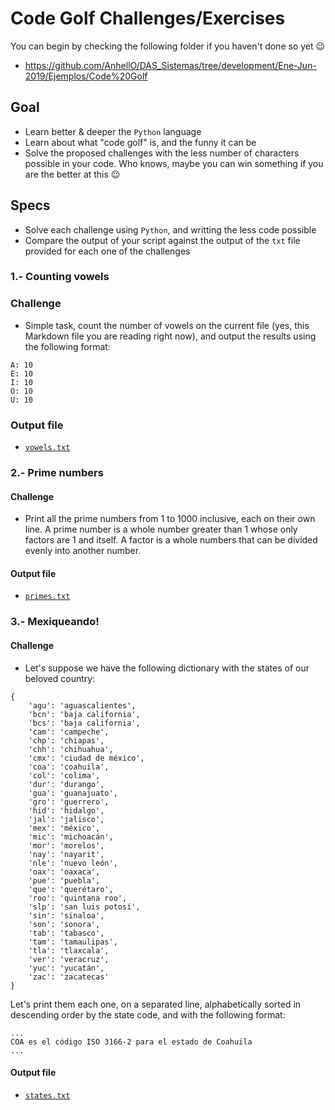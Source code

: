 # Code Golf Challenges/Exercises

You can begin by checking the following folder if you haven't done so yet :wink:
* https://github.com/AnhellO/DAS_Sistemas/tree/development/Ene-Jun-2019/Ejemplos/Code%20Golf

## Goal

* Learn better & deeper the `Python` language
* Learn about what "code golf" is, and the funny it can be
* Solve the proposed challenges with the less number of characters possible in your code. Who knows, maybe you can win something if you are the better at this :wink:

## Specs

* Solve each challenge using `Python`, and writting the less code possible
* Compare the output of your script against the output of the `txt` file provided for each one of the challenges

### 1.- Counting vowels

### Challenge
* Simple task, count the number of vowels on the current file (yes, this Markdown file you are reading right now), and output the results using the following format:

```
A: 10
E: 10
I: 10
O: 10
U: 10
```

### Output file
* [`vowels.txt`](vowels.txt)

### 2.- Prime numbers

#### Challenge
* Print all the prime numbers from 1 to 1000 inclusive, each on their own line. A prime number is a whole number greater than 1 whose only factors are 1 and itself. A factor is a whole numbers that can be divided evenly into another number.

#### Output file
* [`primes.txt`](primes.txt)

### 3.- Mexiqueando!

#### Challenge
* Let's suppose we have the following dictionary with the states of our beloved country:

```
{
	'agu': 'aguascalientes',
	'bcn': 'baja california',
	'bcs': 'baja california',
	'cam': 'campeche',
	'chp': 'chiapas',
	'chh': 'chihuahua',
	'cmx': 'ciudad de méxico',
	'coa': 'coahuila',
	'col': 'colima',
	'dur': 'durango',
	'gua': 'guanajuato',
	'gro': 'guerrero',
	'hid': 'hidalgo',
	'jal': 'jalisco',
	'mex': 'méxico',
	'mic': 'michoacán',
	'mor': 'morelos',
	'nay': 'nayarit',
	'nle': 'nuevo león',
	'oax': 'oaxaca',
	'pue': 'puebla',
	'que': 'querétaro',
	'roo': 'quintana roo',
	'slp': 'san luis potosí',
	'sin': 'sinaloa',
	'son': 'sonora',
	'tab': 'tabasco',
	'tam': 'tamaulipas',
	'tla': 'tlaxcala',
	'ver': 'veracruz',
	'yuc': 'yucatán',
	'zac': 'zacatecas'
}
```

Let's print them each one, on a separated line, alphabetically sorted in descending order by the state code, and with the following format:
```
...
COA es el código ISO 3166-2 para el estado de Coahuila
...
```

#### Output file
* [`states.txt`](states.txt)